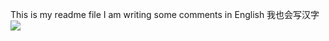 This is my readme file
I am writing some comments in English
我也会写汉字
![](C:\Users\Andrew\Desktop\Image_20230914173545.png)